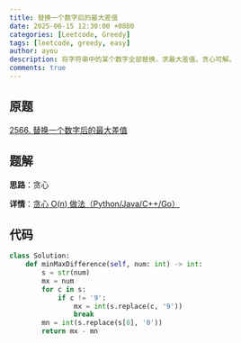 ```yaml
---
title: 替换一个数字后的最大差值
date: 2025-06-15 12:30:00 +0800
categories: [Leetcode, Greedy]
tags: [leetcode, greedy, easy]
author: ayou
description: 将字符串中的某个数字全部替换，求最大差值。贪心可解。
comments: true
---
```


## 原题
[2566. 替换一个数字后的最大差值](https://leetcode.cn/problems/maximum-difference-by-remapping-a-digit/)

## 题解
**思路**：贪心

**详情**：[贪心 O(n) 做法（Python/Java/C++/Go）](https://leetcode.cn/problems/maximum-difference-by-remapping-a-digit/solutions/2119447/mei-ju-by-endlesscheng-slfa)

## 代码
```python
class Solution:
    def minMaxDifference(self, num: int) -> int:
        s = str(num)
        mx = num
        for c in s:
            if c != '9':
                mx = int(s.replace(c, '9'))
                break
        mn = int(s.replace(s[0], '0'))
        return mx - mn
```